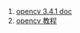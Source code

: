 







1. [opencv 3.4.1 doc](https://docs.opencv.org/3.4.1/index.html)
2. [opencv 教程](http://www.opencv.org.cn/opencvdoc/2.3.2/html/doc/tutorials/core/mat%20-%20the%20basic%20image%20container/mat%20-%20the%20basic%20image%20container.html#matthebasicimagecontainer)